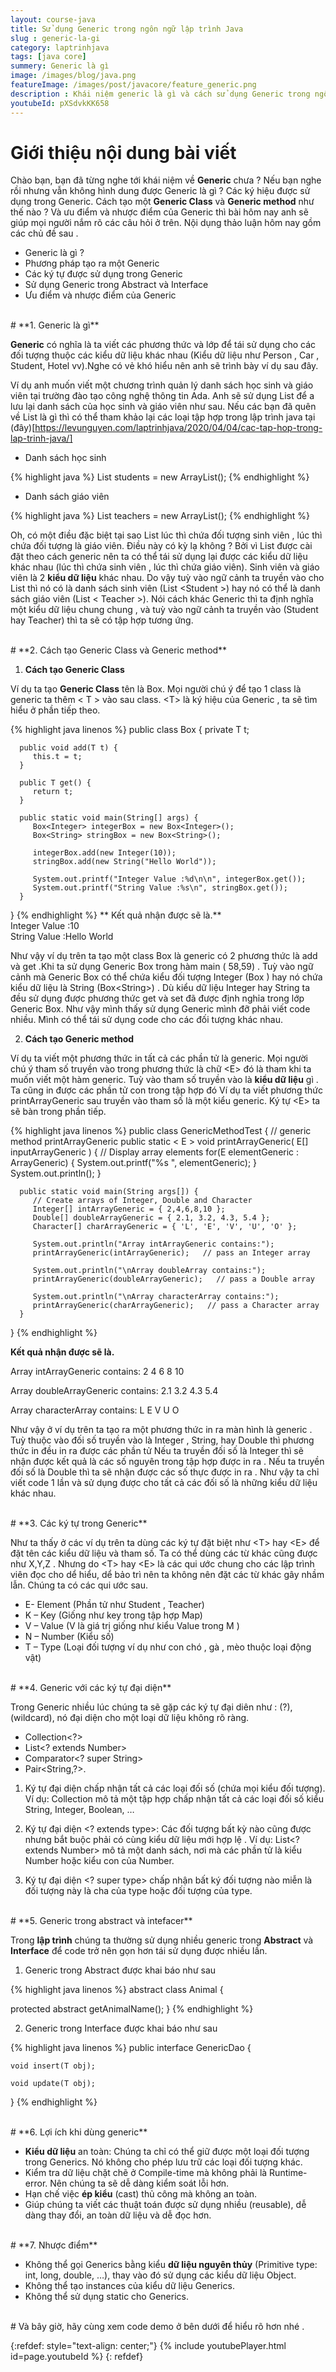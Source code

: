 ```yaml
---
layout: course-java
title: Sử dụng Generic trong ngôn ngữ lập trình Java
slug : generic-la-gi
category: laptrinhjava
tags: [java core]
summery: Generic là gì
image: /images/blog/java.png
featureImage: /images/post/javacore/feature_generic.png
description : Khái niệm generic là gì và cách sử dụng Generic trong ngôn ngữ lập trình Java. Phương pháp tạo ra một Generic class và method. Hướng dẫn sử dụng Generic trong Abstract và Interface. Hiểu được ưu điểm và nhược điểm của generic.
youtubeId: pXSdvkKK658
---
```


# **Giới thiệu nội dung bài viết**

Chào bạn, bạn đã từng nghe tới khái niệm về <b>Generic</b> chưa ? Nếu bạn nghe rồi nhưng vẫn không hình dung được
Generic là gì ? Các ký hiệu được sử dụng trong Generic. Cách tạo một <b>Generic Class</b> và <b>Generic method</b> như thế nào ? Và ưu điểm và nhược
điểm của Generic thì bài hôm nay anh sẽ giúp mọi người nắm rõ các câu hỏi ở trên. Nội dụng thảo luận hôm nay gồm các chủ đề sau .

- Generic là gì ?
- Phương pháp tạo ra một Generic
- Các ký tự được sử dụng trong Generic
- Sử dụng Generic trong Abstract và Interface
- Ưu điểm và nhược điểm của Generic

<br>
# **1. Generic là gì**

<b>Generic</b> có nghĩa là ta viết các phương thức và lớp để tái sử dụng cho các đối tượng thuộc các kiểu dữ liệu khác nhau (Kiểu dữ liệu như Person , Car , Student, Hotel vv).Nghe có vẻ khó hiểu nên anh sẽ trình bày ví dụ sau đây.

Ví dụ anh muốn viết một chương trình quản lý danh sách  học sinh và giáo viên tại trường đào tạo
công nghệ thông tin Ada. Anh sẽ sử dụng List để a lưu lại danh sách của học sinh và giáo viên như sau. Nếu các bạn đã quên về List là gì thì có thể tham khảo lại các loại tập hợp trong lập trình java tại (đây)[https://levunguyen.com/laptrinhjava/2020/04/04/cac-tap-hop-trong-lap-trinh-java/]

- Danh sách học sinh

{% highlight java  %}
List<Student> students = new ArrayList<Student>();
{% endhighlight %}

- Danh sách giáo viên

{% highlight java  %}
List<Teacher> teachers = new ArrayList<Teacher>();
{% endhighlight %}

Oh, có một điều đặc biệt tại sao List lúc thì chứa đối tượng sinh viên , lúc thì chứa đối tượng là giáo viên. Điều này có kỳ lạ không ?
Bởi vì List được cài đặt theo cách generic nên ta có thể tái sử dụng lại được các kiểu dữ liệu khác nhau  (lúc thì chứa sinh viên , lúc thì chứa giáo viên). Sinh viên và giáo viên
là 2 <b>kiểu dữ liệu</b> khác nhau. Do vậy tuỳ vào ngữ cảnh ta truyền vào cho List thì nó có là danh sách sinh viên (List \<Student \>) hay nó có thể là danh sách giáo viên  (List \< Teacher \>).
Nói cách khác Generic thì ta định nghĩa một kiểu dữ liệu chung chung , và tuỳ vào ngữ cảnh ta truyền vào (Student hay Teacher) thì ta sẽ có tập hợp tương ứng.

<br>
# **2. Cách tạo Generic Class và Generic method**

1. **Cách tạo Generic Class**

Ví dụ ta tạo <b>Generic Class</b> tên là  Box. Mọi người chú ý để tạo 1 class là generic ta thêm \< T \> vào sau class. \<T\> là ký hiệu của Generic , ta sẽ tìm hiểu ở phần tiếp theo.

   {% highlight java linenos %}
   public class Box<T> {
      private T t;

      public void add(T t) {
         this.t = t;
      }

      public T get() {
         return t;
      }

      public static void main(String[] args) {
         Box<Integer> integerBox = new Box<Integer>();
         Box<String> stringBox = new Box<String>();

         integerBox.add(new Integer(10));
         stringBox.add(new String("Hello World"));

         System.out.printf("Integer Value :%d\n\n", integerBox.get());
         System.out.printf("String Value :%s\n", stringBox.get());
      }
   }
   {% endhighlight %}
  ** Kết quả nhận được sẽ là.** <br>
   Integer Value :10 <br>
   String Value :Hello World <br>

Như vậy ví dụ trên ta tạo một class Box là generic có 2 phương thức là add và get .Khi ta sử dụng Generic Box trong hàm main ( 58,59)  . Tuỳ vào ngữ cảnh mà Generic Box  có thể chứa kiểu đối tượng Integer (Box<Integer> ) hay nó
chứa kiểu dữ liệu là String (Box\<String\>) . Dù kiểu dữ liệu Integer hay String ta đều sử dụng được phương thức get và set đã được định nghỉa trong lớp Generic Box. Như vậy mình thấy
sử dụng Generic mình đỡ phải viết code nhiều. Mình có thể tái sử dụng code cho các đối tượng khác nhau.

2. **Cách tạo Generic method**

Ví dụ ta viết một phương thức in tất cả các phần tử là generic. Mọi người chú ý tham số truyền vào trong phương thức là chữ \<E\> đó là tham khi ta muốn viết một hàm generic.
Tuỳ vào tham số truyền vào là <b>kiểu dữ liệu</b> gì . Ta cũng in được các phần tử con trong tập hợp đó
   Ví dụ ta viết phương thức printArrayGeneric sau truyền vào tham số là một kiểu generic. Ký tự \<E\> ta sẽ bàn trong phần tiếp.

   {% highlight java linenos %}
   public class GenericMethodTest {
      // generic method printArrayGeneric
      public static < E > void printArrayGeneric( E[] inputArrayGeneric ) {
         // Display array elements
         for(E elementGeneric : ArrayGeneric) {
            System.out.printf("%s ", elementGeneric);
         }
         System.out.println();
      }

      public static void main(String args[]) {
         // Create arrays of Integer, Double and Character
         Integer[] intArrayGeneric = { 2,4,6,8,10 };
         Double[] doubleArrayGeneric = { 2.1, 3.2, 4.3, 5.4 };
         Character[] charArrayGeneric = { 'L', 'E', 'V', 'U', 'O' };

         System.out.println("Array intArrayGeneric contains:");
         printArrayGeneric(intArrayGeneric);   // pass an Integer array

         System.out.println("\nArray doubleArray contains:");
         printArrayGeneric(doubleArrayGeneric);   // pass a Double array

         System.out.println("\nArray characterArray contains:");
         printArrayGeneric(charArrayGeneric);   // pass a Character array
      }
   }
   {% endhighlight %}

 **Kết quả nhận được sẽ là.** <br>

   Array intArrayGeneric contains:
   2 4 6 8 10

   Array doubleArrayGeneric contains:
   2.1 3.2 4.3 5.4

   Array characterArray contains:
   L E V U O

Như vậy ở ví dụ trên ta tạo ra một phương thức in ra màn hình là generic . Tuỳ thuộc vào đối số truyền vào là Integer , String, hay Double thì phương thức in đều in ra được các phần tử
Nếu ta truyền  đối số là Integer thì sẽ nhận được kết quả là các số nguyên trong tập hợp được in ra  . Nếu ta truyền đối số là  Double thì ta sẽ nhận được các số thực được in ra . Như vậy ta chỉ viết code 1 lần và sử dụng được cho tất
cả các đối số là những kiểu dữ liệu khác nhau.

<br>
# **3. Các ký tự trong Generic**

Như ta thấy ở các ví dụ trên ta dùng các ký tự đặt biệt như \<T\> hay \<E\> để đặt tên các kiểu dữ liệu và tham số. Ta có thể dùng các từ khác cũng được như X,Y,Z . Nhưng do  \<T\> hay \<E\>
là các qui ước chung cho các lập trình viên đọc cho dể hiểu, dể bảo trì nên ta không nên đặt các từ khác gây nhầm lẫn. Chúng ta có các qui ước sau.
+ E- Element (Phần tử như Student , Teacher)
+ K – Key (Giống như key trong tập hợp Map)
+ V – Value (V là giá trị giống như kiểu Value trong M )
+ N – Number (Kiểu số)
+ T – Type (Loại đối tượng ví dụ như con chó , gà , mèo thuộc loại động vật)

<br>
# **4. Generic với các ký tự đại diện**

Trong Generic nhiều lúc chúng ta sẽ gặp các ký tự đại diên như : (?),(wildcard), nó đại diện cho một loại dữ liệu không rõ ràng.


- Collection<?>
- List<? extends Number>
- Comparator<? super String>
- Pair<String,?>.

1. Ký tự đại diện <?> chấp nhận tất cả các loại đối số (chứa mọi kiểu đối tượng).
Ví dụ: Collection<?> mô tả một tập hợp chấp nhận tất cả các loại đối số kiểu String, Integer, Boolean, …

2. Ký tự đại diện <? extends type>: Các đối tượng bất kỳ nào cũng được nhưng bắt buộc phải có cùng kiểu dữ liệu mới hợp lệ .
Ví dụ: List<? extends Number> mô tả một danh sách, nơi mà các phần tử là kiểu Number hoặc kiểu con của Number.

3. Ký tự đại diện <? super type> chấp nhận bất ký đối tượng nào miễn là đối tượng này là cha của type hoặc đối tượng của type.


<br>
# **5. Generic trong abstract và intefacer**

Trong <b>lập trình</b> chúng ta thường sử dụng nhiều generic trong <b>Abstract</b> và <b>Interface</b> để code trở nên gọn hơn tái sử dụng được  nhiều lần.

1. Generic trong Abstract được khai báo như sau

{% highlight java linenos %}
abstract class Animal<T> {

protected abstract <T> getAnimalName();
}
{% endhighlight %}

2. Generic trong Interface được khai báo như sau

{% highlight java linenos %}
public interface GenericDao<T> {

    void insert(T obj);

    void update(T obj);

}
{% endhighlight %}

<br>
# **6. Lợi ích khi dùng generic**

- <b>Kiểu dữ liệu</b> an toàn: Chúng ta chỉ có thể giữ được một loại đối tượng trong Generics. Nó không cho phép lưu trữ các loại đối tượng khác.
- Kiểm tra dữ liệu chặt chẽ ở Compile-time mà không phải là Runtime-error. Nên chúng ta sẽ dễ dàng kiểm soát lỗi hơn.
- Hạn chế việc <b>ép kiểu</b> (cast) thủ công mà không an toàn.
- Giúp chúng ta viết các thuật toán được sử dụng nhiều (reusable), dễ dàng thay đổi, an toàn dữ liệu và dễ đọc hơn.


<br>
# **7. Nhược điểm**

- Không thể gọi Generics bằng kiểu <b>dữ liệu nguyên thủy</b> (Primitive type: int, long, double, …), thay vào đó sử dụng các kiểu dữ liệu Object.
- Không thể tạo instances của kiểu dữ liệu Generics.
- Không thể sử dụng static cho Generics.

<br>
# Và bây giờ, hãy cùng xem code demo ở bên dưới để hiểu rõ hơn nhé .

{:refdef: style="text-align: center;"}
{% include youtubePlayer.html id=page.youtubeId %}
{: refdef}
